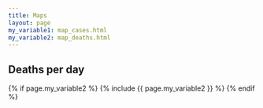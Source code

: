 ```yaml
---
title: Maps
layout: page
my_variable1: map_cases.html
my_variable2: map_deaths.html
---
```


## Deaths per day
{% if page.my_variable2 %}
  {% include {{ page.my_variable2 }} %}
{% endif %}
